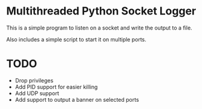 # Multithreaded Python Socket Logger
This is a simple program to listen on a socket and write the output to a file. 

Also includes a simple script to start it on multiple ports.

# TODO
* Drop privileges
* Add PID support for easier killing
* Add UDP support
* Add support to output a banner on selected ports

